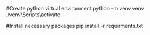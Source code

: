 #Create python virtual environment
python -m venv venv
.\venv\Scripts\activate


#Install necessary packages
pip install -r requirments.txt

